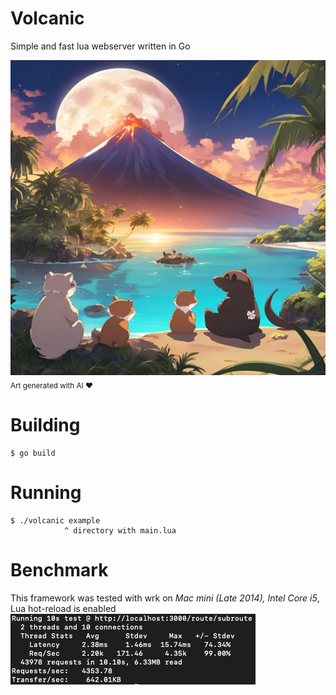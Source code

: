 # Volcanic
 Simple and fast lua webserver written in Go

![alt text](https://github.com/office-bsmx/Volcanic/blob/main/art.jpg?raw=true)
<sub>Art generated with AI ♥️</sub>

# Building
 ```console
$ go build
```
# Running
 ```console
$ ./volcanic example
             ^ directory with main.lua 
```
# Benchmark
 This framework was tested with wrk on  *Mac mini (Late 2014), Intel Core i5*, Lua hot-reload is enabled
 ![alt text](https://github.com/office-bsmx/Volcanic/blob/main/benchmark.png?raw=true)
